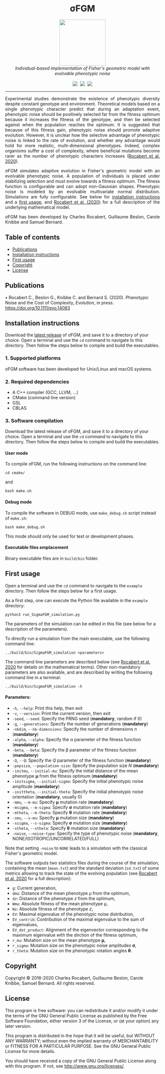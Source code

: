<h1 align="center">&sigma;FGM</h1>
<p align="center">
<img src="logo/logo.png" width="150">
<br/>
<em>Individual-based implementation of Fisher's geometric model with evolvable phenotypic noise</em>
<br/><br/>
<a href="https://github.com/charlesrocabert/SigmaFGM/releases/latest"><img src="https://img.shields.io/github/release/charlesrocabert/SigmaFGM/all.svg" /></a>&nbsp;
<a href="https://github.com/charlesrocabert/SigmaFGM/actions"><img src="https://github.com/charlesrocabert/SigmaFGM/workflows/CMake/badge.svg" /></a>&nbsp;
<a href="https://github.com/charlesrocabert/SigmaFGM/LICENSE.html"><img src="https://img.shields.io/badge/License-GPLv3-blue.svg" /></a>
</p>

-----------------

<p align="justify">
Experimental studies demonstrate the existence of phenotypic diversity despite constant genotype and environment. Theoretical models based on a single phenotypic character predict that during an adaptation event, phenotypic noise should be positively selected far from the fitness optimum because it increases the fitness of the genotype, and then be selected against when the population reaches the optimum. It is suggested that because of this fitness gain, phenotypic noise should promote adaptive evolution. However, it is unclear how the selective advantage of phenotypic noise is linked to the rate of evolution, and whether any advantage would hold for more realistic, multi-dimensional phenotypes. Indeed, complex organisms suffer a cost of complexity, where beneficial mutations become rarer as the number of phenotypic characters increases (<a href="https://doi.org/10.1111/evo.14083">Rocabert et al. 2020</a>).
</p>

<p align="justify">
&sigma;FGM simulates adaptive evolution in Fisher's geometric model with an evolvable phenotypic noise. A population of individuals is placed under stabilizing selection and must evolve towards a fitness optimum. The fitness function is configurable and can adopt non-Gaussian shapes. Phenotypic noise is modeled by an evolvable multivariate normal distribution. Simulations are fully configurable. See below for <a href="#installation">installation instructions</a> and a <a href="#first_usage">first usage</a>, and <a href="https://doi.org/10.1111/evo.14083">Rocabert et al. (2020)</a> for a full description of the underlying mathematical model.
</p>

<p align="justify">
&sigma;FGM has been developed by Charles Rocabert, Guillaume Beslon, Carole Knibbe and Samuel Bernard.
</p>

## Table of contents
- [Publications](#publications)
- [Installation instructions](#installation)
- [First usage](#first_usage)
- [Copyright](#copyright)
- [License](#license)

## Publications <a name="publications"></a>

• Rocabert C., Beslon G., Knibbe C. and Bernard S. (2020). Phenotypic Noise and the Cost of Complexity, _Evolution_, in press. https://doi.org/10.1111/evo.14083

## Installation instructions <a name="installation"></a>

Download the <a href="https://github.com/charlesrocabert/SigmaFGM/releases/latest">latest release</a> of &sigma;FGM, and save it to a directory of your choice. Open a terminal and use the <code>cd</code> command to navigate to this directory. Then follow the steps below to compile and build the executables.

### 1. Supported platforms
&sigma;FGM software has been developed for Unix/Linux and macOS systems.

### 2. Required dependencies
* A C++ compiler (GCC, LLVM, ...)
* CMake (command line version)
* GSL
* CBLAS

### 3. Software compilation
Download the latest release of &sigma;FGM, and save it to a directory of your choice. Open a terminal and use the <code>cd</code> command to navigate to this directory. Then follow the steps below to compile and build the executables.

#### User mode
To compile &sigma;FGM, run the following instructions on the command line:

    cd cmake/

and

    bash make.sh

#### Debug mode
To compile the software in DEBUG mode, use <code>make_debug.sh</code> script instead of <code>make.sh</code>:

    bash make_debug.sh

This mode should only be used for test or development phases.

#### Executable files emplacement
Binary executable files are in <code>build/bin</code> folder.

## First usage <a name="first_usage"></a>
Open a terminal and use the <code>cd</code> command to navigate to the <code>example</code> directory. Then follow the steps below for a first usage.

As a first step, one can execute the Python file available in the <code>example</code> directory:

    python3 run_SigmaFGM_simulation.py

The parameters of the simulation can be edited in this file (see below for a description of the parameters).

To directly run a simulation from the main executable, use the following command line:

    ../build/bin/SigmaFGM_simulation <parameters>

The command line parameters are described below (see <a href="https://doi.org/10.1111/evo.14083">Rocabert et al. 2020</a> for details on the mathematical terms). Other non-mandatory parameters are also available, and are described by writing the following command line in a terminal:

    ../build/bin/SigmaFGM_simulation -h

#### Parameters:
- <code>-h</code>, <code>--help</code>: Print this help, then exit
- <code>-v</code>, <code>--version</code>: Print the current version, then exit
- <code>-seed</code>, <code>--seed</code>: Specify the PRNG seed (**mandatory**, random if 0)
- <code>-g</code>, <code>--generations</code>: Specify the number of generations (**mandatory**)
- <code>-nbdim</code>, <code>--nb-dimensions</code>: Specify the number of dimensions _n_ (**mandatory**)
- <code>-alpha</code>, <code>--alpha</code>: Specify the &alpha; parameter of the fitness function (**mandatory**)
- <code>-beta</code>, <code>--beta</code>: Specify the &beta; parameter of the fitness function (**mandatory**)
- <code>-Q</code>, <code>--Q</code>: Specify the _Q_ parameter of the fitness function (**mandatory**)
- <code>-popsize</code>, <code>--population-size</code>: Specify the population size _N_ (**mandatory**)
- <code>-initmu</code>, <code>--initial-mu</code>: Specify the initial distance of the mean phenotype **&mu;** from the fitness optimum (**mandatory**)
- <code>-initsigma</code>, <code>--initial-sigma</code>: Specify the initial phenotypic noise amplitude (**mandatory**)
- <code>-inittheta</code>, <code>--initial-theta</code>: Specify the initial phenotypic noise orientation (**mandatory**, usually 0)
- <code>-mmu</code>, <code>--m-mu</code>: Specify **&mu;** mutation rate (**mandatory**)
- <code>-msigma</code>, <code>--m-sigma</code>: Specify **&sigma;** mutation rate (**mandatory**)
- <code>-mtheta</code>, <code>--m-theta</code>: Specify **&theta;** mutation rate (**mandatory**)
- <code>-smu</code>, <code>--s-mu</code>: Specify **&mu;** mutation size (**mandatory**)
- <code>-ssigma</code>, <code>--s-sigma</code>: Specify **&sigma;** mutation size (**mandatory**)
- <code>-stheta</code>, <code>--stheta</code>: Specify **&theta;** mutation size (**mandatory**)
- <code>-noise</code>, <code>--noise-type</code>: Specify the type of phenotypic noise (**mandatory**, NONE/ISOTROPIC/UNCORRELATED/FULL)

Note that setting <code>-noise</code> to <code>NONE</code> leads to a simulation with the classical Fisher's geometric model.

The software outputs two statistics files during the course of the simulation, containing the mean (<code>mean.txt</code>) and the standard deviation (<code>sd.txt</code>) of some metrics allowing to track the state of the evolving population (see <a href="https://doi.org/10.1111/evo.14083">Rocabert et al. 2020</a> for a full description):
- <code>g</code>: Current generation,
- <code>dmu</code>: Distance of the mean phenotype &mu; from the optimum,
- <code>dz</code>: Distance of the phenotype _z_ from the optimum,
- <code>Wmu</code>: Absolute fitness of the mean phenotype &mu;,
- <code>Wz</code>: Absolute fitness of the phenotype _z_,
- <code>EV</code>: Maximal eigenvalue of the phenotypic noise distribution,
- <code>EV_contrib</code>: Contribution of the maximal eigenvalue to the sum of eigenvalues,
- <code>EV_dot_product</code>: Alignment of the eigenvector corresponding to the maximum eigenvalue with the dirction of the fitness optimum, 
- <code>r_mu</code>: Mutation size on the mean phenotype **&mu;**,
- <code>r_sigma</code>: Mutation size on the phenotypic noise amplitudes **&sigma;**,
- <code>r_theta</code>: Mutation size on the phenotypic rotation angles **&theta;**.

## Copyright <a name="copyright"></a>
Copyright &copy; 2016-2020 Charles Rocabert, Guillaume Beslon, Carole Knibbe, Samuel Bernard.
All rights reserved.

## License <a name="license"></a>
This program is free software: you can redistribute it and/or modify it under the terms of the GNU General Public License as published by the Free Software Foundation, either version 3 of the License, or (at your option) any later version.

This program is distributed in the hope that it will be useful, but WITHOUT ANY WARRANTY; without even the implied warranty of MERCHANTABILITY or FITNESS FOR A PARTICULAR PURPOSE. See the GNU General Public License for more details.

You should have received a copy of the GNU General Public License along with this program. If not, see http://www.gnu.org/licenses/.

